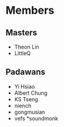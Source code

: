 # Members
## Masters

* Theon Lin
* LittleQ

## Padawans

* Yi Hsiao
* Albert Chung
* KS Tseng
* niench
* gongmusian
* vefs
*soundmonk
